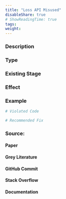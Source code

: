 ```yaml
---
title: "Loss API Misused"
disableShare: true
# ShowReadingTime: true
tags: 
weight: 
---
```


### Description


### Type


### Existing Stage


### Effect


### Example

```python
# Violated Code

# Recommended Fix

```

### Source:

#### Paper 
#### Grey Literature

#### GitHub Commit

#### Stack Overflow

#### Documentation

